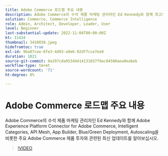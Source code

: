 ```yaml
---
title: Adobe Commerce 로드맵 주요 내용
description: Adobe Commerce의 수석 제품 마케팅 관리자인 Ed Kennedy와 함께 최고의 Adobe Commerce 제품 투자에 대한 최신 업데이트를 알아보십시오
solution: Commerce, Commerce Intelligence
role: Admin, Architect, Developer, Leader, User
level: Beginner
last-substantial-update: 2022-11-04T00:00:00Z
kt: 11424
thumbnail: 3410838.jpeg
hidefromtoc: true
exl-id: 9ba87cee-6fe3-4d93-a9e6-92dffcce7ea9
duration: 1021
source-git-commit: 9a297cda953d4414131657f9ac84580aea0eabeb
workflow-type: tm+mt
source-wordcount: '71'
ht-degree: 0%

---
```


# Adobe Commerce 로드맵 주요 내용

Adobe Commerce의 수석 제품 마케팅 관리자인 Ed Kennedy와 함께 Adobe Experience Platform Connector for Adobe Commerce, Intelligent Categories, API Mesh, App Builder, Blue/Green Deployment, Autoscaling을 비롯한 주요 Adobe Commerce 제품 투자와 관련된 최신 업데이트를 알아보십시오.

>[!VIDEO](https://video.tv.adobe.com/v/3410838/?quality=12&learn=on)
